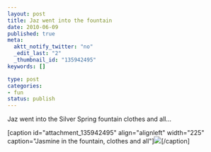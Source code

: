 ```yaml
--- 
layout: post
title: Jaz went into the fountain
date: 2010-06-09
published: true
meta: 
  aktt_notify_twitter: "no"
  _edit_last: "2"
  _thumbnail_id: "135942495"
keywords: []

type: post
categories: 
- fun
status: publish
---
```

Jaz went into the Silver Spring fountain clothes and all...

[caption id="attachment_135942495" align="alignleft" width="225" caption="Jasmine in the fountain, clothes and all"][![](http://andyeick.com/blog/wp-content/uploads/2010/06/photo-225x300.jpg)](http://andyeick.com/blog/2010/06/09/jaz-went-into-the-fountain/photo-2/)[/caption] 
